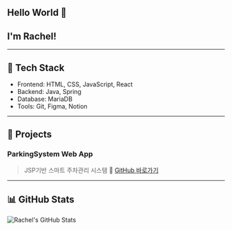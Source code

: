 ## Hello World 👋
## I'm Rachel!
<!--
**sjyun0507/sjyun0507** is a ✨ _special_ ✨ repository because its `README.md` (this file) appears on your GitHub profile.

Here are some ideas to get you started:

- 🔭 I’m currently working on ...
- 🌱 I’m currently learning ...
- 👯 I’m looking to collaborate on ...
- 🤔 I’m looking for help with ...
- 💬 Ask me about ...
- 📫 How to reach me: ...
- 😄 Pronouns: ...
- ⚡ Fun fact: ...
-->


---

## 🔧 Tech Stack

- Frontend: HTML, CSS, JavaScript, React
- Backend: Java, Spring
- Database: MariaDB
- Tools: Git, Figma, Notion

---

## 📌 Projects
<!--
### 📝 Diary Web App
> Java 기반 OOP 설계 일기장 웹앱  
기능: 로그인, 일기 작성/수정/삭제  
🔗 [GitHub 바로가기](https://github.com/사용자이름/프로젝트)

### ✅ TodoList Web App
> React로 만든 할 일 관리 앱  
모달 기능 및 편집 지원  
🔗 [GitHub 바로가기](https://github.com/사용자이름/프로젝트)

-->
### ParkingSystem Web App
> JSP기반 스마트 주차관리 시스탬
🔗 [GitHub 바로가기](https://github.com/sjyun0507/SmartParking_System.git)
---

## 📊 GitHub Stats
![Rachel's GitHub Stats](https://github-readme-stats.vercel.app/api?username=sjyun0507&show_icons=true&theme=radical)
